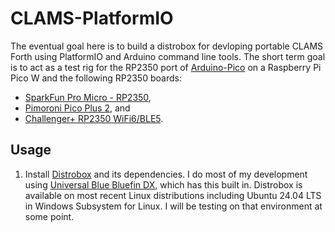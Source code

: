 # CLAMS-PlatformIO

The eventual goal here is to build a distrobox for devloping portable
CLAMS Forth using PlatformIO and Arduino command line tools. The short
term goal is to act as a test rig for the RP2350 port of
[Arduino-Pico](https://github.com/earlephilhower/arduino-pico)
on a Raspberry Pi Pico W and the following RP2350 boards:

- [SparkFun Pro Micro - RP2350](https://www.sparkfun.com/products/24870),
- [Pimoroni Pico Plus 2](https://shop.pimoroni.com/products/pimoroni-pico-plus-2), and
- [Challenger+ RP2350 WiFi6/BLE5](https://ilabs.se/challenger-rp2350-wifi-ble/).

## Usage
1. Install
[Distrobox](https://github.com/89luca89/distrobox)
and its dependencies. I do most of my development using
[Universal Blue Bluefin DX](https://docs.projectbluefin.io/bluefin-dx),
which has this built in. Distrobox is available on most recent Linux
distributions including Ubuntu 24.04 LTS in Windows Subsystem for
Linux. I will be testing on that environment at some point.
